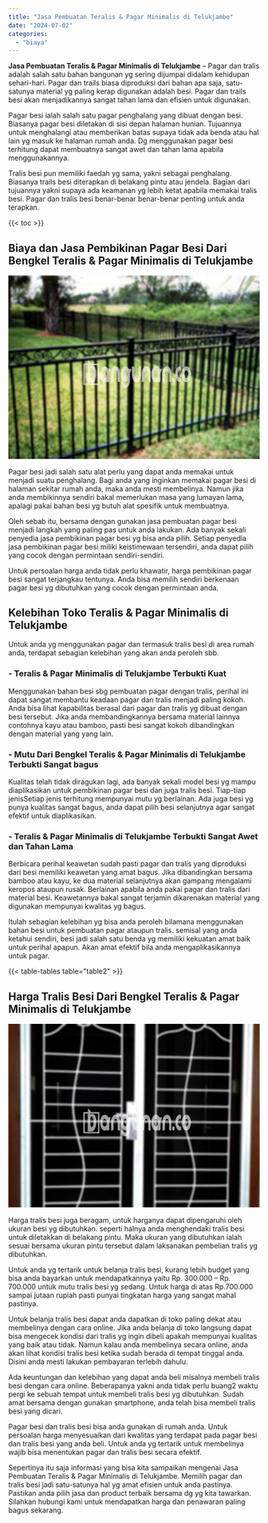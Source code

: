 ```yaml
---
title: "Jasa Pembuatan Teralis & Pagar Minimalis di Telukjambe"
date: "2024-07-02"
categories: 
  - "biaya"
---
```


**Jasa Pembuatan Teralis & Pagar Minimalis di Telukjambe** – Pagar dan tralis adalah salah satu bahan bangunan yg sering dijumpai didalam kehidupan sehari-hari. Pagar dan trails biasa diproduksi dari bahan apa saja, satu-satunya material yg paling kerap digunakan adalah besi. Pagar dan trails besi akan menjadikannya sangat tahan lama dan efisien untuk digunakan.

Pagar besi ialah salah satu pagar penghalang yang dibuat dengan besi. Biasanya pagar besi diletakan di sisi depan halaman hunian. Tujuannya untuk menghalangi atau memberikan batas supaya tidak ada benda atau hal lain yg masuk ke halaman rumah anda. Dg menggunakan pagar besi terhitung dapat membuatnya sangat awet dan tahan lama apabila menggunakannya.

Tralis besi pun memiliki faedah yg sama, yakni sebagai penghalang. Biasanya trails besi diterapkan di belakang pintu atau jendela. Bagian dari tujuannya yakni supaya ada keamanan yg lebih ketat apabila memakai tralis besi. Pagar dan tralis besi benar-benar benar-benar penting untuk anda terapkan.

{{< toc >}}

## Biaya dan Jasa Pembikinan Pagar Besi Dari Bengkel Teralis & Pagar Minimalis di Telukjambe

![Jasa Pembuatan Teralis & Pagar Minimalis di Telukjambe](/images/pagar-minimalis-murah-27.png)

Pagar besi jadi salah satu alat perlu yang dapat anda memakai untuk menjadi suatu penghalang. Bagi anda yang inginkan memakai pagar besi di halaman sekitar rumah anda, maka anda mesti membelinya. Namun jika anda membikinnya sendiri bakal memerlukan masa yang lumayan lama, apalagi pakai bahan besi yg butuh alat spesifik untuk membuatnya.

Oleh sebab itu, bersama dengan gunakan jasa pembuatan pagar besi menjadi langkah yang paling pas untuk anda lakukan. Ada banyak sekali penyedia jasa pembikinan pagar besi yg bisa anda pilih. Setiap penyedia jasa pembikinan pagar besi miliki keistimewaan tersendiri, anda dapat pilih yang cocok dengan permintaan sendiri-sendiri.

Untuk persoalan harga anda tidak perlu khawatir, harga pembikinan pagar besi sangat terjangkau tentunya. Anda bisa memilih sendiri berkenaan pagar besi yg dibutuhkan yang cocok dengan permintaan anda.

## Kelebihan Toko Teralis & Pagar Minimalis di Telukjambe

Untuk anda yg menggunakan pagar dan termasuk tralis besi di area rumah anda, terdapat sebagian kelebihan yang akan anda peroleh sbb.

### \- Teralis & Pagar Minimalis di Telukjambe Terbukti Kuat

Menggunakan bahan besi sbg pembuatan pagar dengan tralis, perihal ini dapat sangat membantu keadaan pagar dan tralis menjadi paling kokoh. Anda bisa lihat kapabilitas berasal dari pagar dan tralis yg dibuat dengan besi tersebut. Jika anda membandingkannya bersama material lainnya contohnya kayu atau bamboo, pasti besi sangat kokoh dibandingkan dengan material yang yang lain.

### \- Mutu Dari Bengkel Teralis & Pagar Minimalis di Telukjambe Terbukti Sangat bagus

Kualitas telah tidak diragukan lagi, ada banyak sekali model besi yg mampu diaplikasikan untuk pembikinan pagar besi dan juga tralis besi. Tiap-tiap jenisSetiap jenis terhitung mempunyai mutu yg berlainan. Ada juga besi yg punya kualitas sangat bagus, anda dapat pilih besi selanjutnya agar sangat efektif untuk diaplikasikan.

### \- Teralis & Pagar Minimalis di Telukjambe Terbukti Sangat Awet dan Tahan Lama

Berbicara perihal keawetan sudah pasti pagar dan tralis yang diproduksi dari besi memiliki keawetan yang amat bagus. Jika dibandingkan bersama bamboo atau kayu, ke dua material selanjutnya akan gampang mengalami keropos ataupun rusak. Berlainan apabila anda pakai pagar dan tralis dari material besi. Keawetannya bakal sangat terjamin dikarenakan material yang digunakan mempunyai kwalitas yg bagus.

Itulah sebagian kelebihan yg bisa anda peroleh bilamana menggunakan bahan besi untuk pembuatan pagar ataupun tralis. semisal yang anda ketahui sendiri, besi jadi salah satu benda yg memiliki kekuatan amat baik untuk perihal apapun. Akan amat efektif bila anda mengaplikasikannya untuk pagar.

{{< table-tables table="table2" >}}

## Harga Tralis Besi Dari Bengkel Teralis & Pagar Minimalis di Telukjambe

![Jasa Pembuatan Teralis & Pagar Minimalis di Telukjambe](/images/teralis-minimalis-murah-38.png)

Harga tralis besi juga beragam, untuk harganya dapat dipengaruhi oleh ukuran besi yg dibutuhkan. seperti halnya anda menghendaki tralis besi untuk diletakkan di belakang pintu. Maka ukuran yang dibutuhkan ialah sesuai bersama ukuran pintu tersebut dalam laksanakan pembelian tralis yg dibutuhkan.

Untuk anda yg tertarik untuk belanja tralis besi, kurang lebih budget yang bisa anda bayarkan untuk mendapatkannya yaitu Rp. 300.000 – Rp. 700.000 untuk mutu tralis besi yg sedang. Untuk harga di atas Rp.700.000 sampai jutaan rupiah pasti punyai tingkatan harga yang sangat mahal pastinya.

Untuk belanja tralis besi dapat anda dapatkan di toko paling dekat atau membelinya dengan cara online. Jika anda belanja di toko langsung dapat bisa mengecek kondisi dari tralis yg ingin dibeli apakah mempunyai kualitas yang baik atau tidak. Namun kalau anda membelinya secara online, anda akan lihat kondisi tralis besi ketika sudah berada di tempat tinggal anda. Disini anda mesti lakukan pembayaran terlebih dahulu.

Ada keuntungan dan kelebihan yang dapat anda beli misalnya membeli tralis besi dengan cara online. Beberapanya yakni anda tidak perlu buang2 waktu pergi ke sebuah tempat untuk membeli tralis besi yg dibutuhkan. Sudah amat bersama dengan gunakan smartphone, anda telah bisa membeli tralis besi yang dicari.

Pagar besi dan tralis besi bisa anda gunakan di rumah anda. Untuk persoalan harga menyesuaikan dari kwalitas yang terdapat pada pagar besi dan tralis besi yang anda beli. Untuk anda yg tertarik untuk membelinya wajib bisa menentukan pagar dan tralis besi secara efektif.

Sepertinya itu saja informasi yang bisa kita sampaikan mengenai Jasa Pembuatan Teralis & Pagar Minimalis di Telukjambe. Memilih pagar dan tralis besi jadi satu-satunya hal yg amat efisien untuk anda pastinya. Pastikan anda pilih jasa dan product terbaik bersama dg yg kita tawarkan. Silahkan hubungi kami untuk mendapatkan harga dan penawaran paling bagus sekarang.
